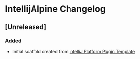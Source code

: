 <!-- Keep a Changelog guide -> https://keepachangelog.com -->

# IntellijAlpine Changelog

## [Unreleased]
### Added
- Initial scaffold created from [IntelliJ Platform Plugin Template](https://github.com/JetBrains/intellij-platform-plugin-template)
